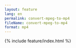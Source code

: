 ```yaml
---
layout: feature
lang: en
permalink: convert-mpeg-to-mp4
fileName: convert-mpeg-to-mp4
format: mp4
---
```


 {% include feature/index.html %}